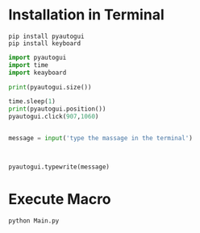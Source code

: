 
# Installation in Terminal
```shell
pip install pyautogui
pip install keyboard
```

```python
import pyautogui
import time
import keayboard

print(pyautogui.size())

time.sleep(1)
print(pyautogui.position())
pyautogui.click(907,1060)


message = input('type the massage in the terminal')



pyautogui.typewrite(message)
```


# Execute Macro
```shell
python Main.py
```
